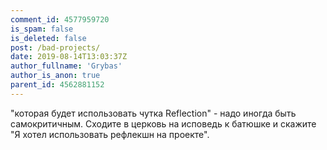 ```yaml
---
comment_id: 4577959720
is_spam: false
is_deleted: false
post: /bad-projects/
date: 2019-08-14T13:03:37Z
author_fullname: 'Grybas'
author_is_anon: true
parent_id: 4562881152
---
```


<p>"которая будет использовать чутка Reflection" - надо иногда быть самокритичным. Сходите в церковь на исповедь к батюшке и скажите "Я хотел использовать рефлекшн на проекте".</p>
